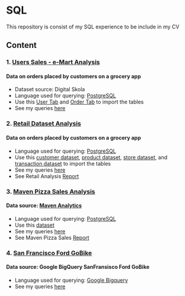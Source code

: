 # SQL
This repository is consist of my SQL experience to be include in my CV

## Content
### 1. [Users Sales - e-Mart Analysis](https://github.com/fauziaya/SQL/blob/main/E-Mart.sql)
#### Data on orders placed by customers on a grocery app
* Dataset source: Digital Skola
* Language used for querying: [PostgreSQL](https://www.postgresql.org/)
* Use this [User Tab](https://github.com/fauziaya/sql-portofolio/blob/main/user_tab%20Users%20Sales%20-%20Retail%20Dataset.csv) and [Order Tab](https://github.com/fauziaya/sql-portofolio/blob/main/order_tab%20Users%20Sales%20-%20Retail%20Dataset.csv) to import the tables
* See my queries [here](https://github.com/fauziaya/SQL/blob/main/E-Mart.sql)

### 2. [Retail Dataset Analysis](https://github.com/fauziaya/SQL/blob/main/Reatail%20Analysis.sql)
#### Data on orders placed by customers on a grocery app
* Language used for querying: [PostgreSQL](https://www.postgresql.org/)
* Use this [customer dataset](https://github.com/fauziaya/SQL/blob/main/customer1%20-%20e-mart%20dataset.csv), [product dataset](https://github.com/fauziaya/SQL/blob/main/product1%20-%20e-mart%20dataset.csv), [store dataset](https://github.com/fauziaya/SQL/blob/main/store1%20-%20e-mart%20dataset.csv), and [transaction dataset](https://github.com/fauziaya/SQL/blob/main/transaction%20-%20e-mart%20dataset.csv) to import the tables
* See my queries [here](https://github.com/fauziaya/SQL/blob/main/Reatail%20Analysis.sql)
* See Retail Analysis [Report](https://github.com/fauziaya/SQL/blob/main/SQL%20Retail%20Analysis.pdf)

### 3. [Maven Pizza Sales Analysis](https://github.com/fauziaya/SQL/blob/main/Pizza%20Sales.sql)
#### Data source: [Maven Analytics](https://www.mavenanalytics.io/data-playground)
* Language used for querying: [PostgreSQL](https://www.postgresql.org/)
* Use this [dataset](https://github.com/fauziaya/SQL/tree/main/Pizza%2BPlace%2BSales)
* See my queries [here](https://github.com/fauziaya/SQL/blob/main/Pizza%20Sales.sql)
* See Maven Pizza Sales [Report](https://github.com/fauziaya/SQL/blob/main/SQL%20Pizza%20Analysis.pdf)

### 4. [San Francisco Ford GoBike](https://console.cloud.google.com/bigquery?sq=241327247903:d1c18d17a607473caf18173ba13ff221)
#### Data source: Google BigQuery SanFransisco Ford GoBike
* Language used for querying: [Google Bigquery](https://cloud.google.com/bigquery/)
* See my queries [here](https://console.cloud.google.com/bigquery?sq=241327247903:d1c18d17a607473caf18173ba13ff221)
